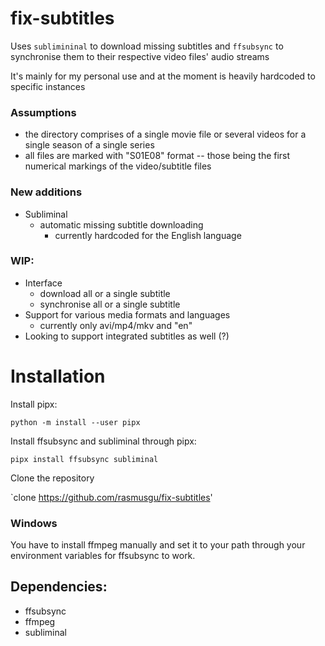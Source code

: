 # fix-subtitles
Uses `sublimininal` to download missing subtitles and `ffsubsync` to synchronise them to their respective video files' audio streams

It's mainly for my personal use and at the moment is heavily hardcoded to specific instances

### Assumptions
- the directory comprises of a single movie file or several videos for a single season of a single series
- all files are marked with "S01E08" format -- those being the first numerical markings of the video/subtitle files

### New additions
- Subliminal
	- automatic missing subtitle downloading
		- currently hardcoded for the English language

### WIP:
- Interface
	- download all or a single subtitle
	- synchronise all or a single subtitle
- Support for various media formats and languages
	- currently only avi/mp4/mkv and "en" 
- Looking to support integrated subtitles as well (?)

# Installation

Install pipx:

`python -m install --user pipx`

Install ffsubsync and subliminal through pipx:

`pipx install ffsubsync subliminal`

Clone the repository

`clone https://github.com/rasmusgu/fix-subtitles'
 
### Windows
You have to install ffmpeg manually and set it to your path through your environment variables for ffsubsync to work.

## Dependencies:
- ffsubsync
- ffmpeg
- subliminal
